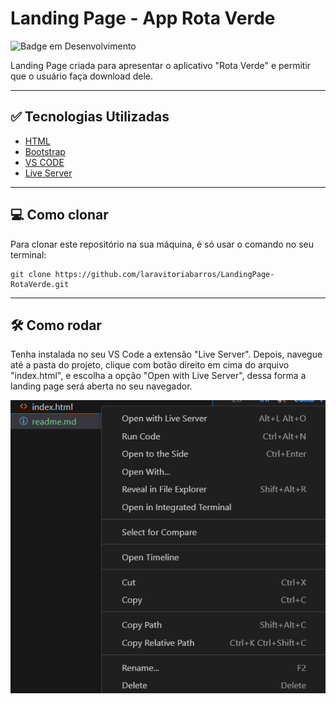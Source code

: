 # Landing Page - App Rota Verde

![Badge em Desenvolvimento](https://img.shields.io/badge/STATUS-CONCLUÍDO-blue)

Landing Page criada para apresentar o aplicativo "Rota Verde" e permitir que o usuário faça download dele.

---

## ✅ Tecnologias Utilizadas

- [HTML](https://developer.mozilla.org/pt-BR/docs/Web/HTML)
- [Bootstrap](https://getbootstrap.com/)
- [VS CODE](https://code.visualstudio.com/)
- [Live Server](https://marketplace.visualstudio.com/items?itemName=ritwickdey.LiveServer)


---

## 💻 Como clonar
Para clonar este repositório na sua máquina, é só usar o comando no seu terminal:

```
git clone https://github.com/laravitoriabarros/LandingPage-RotaVerde.git
```

---

## 🛠️ Como rodar

Tenha instalada no seu VS Code a extensão "Live Server". Depois, navegue até a pasta do projeto, clique com botão direito em cima do arquivo "index.html", e escolha a opção "Open with Live Server", dessa forma a landing page será aberta no seu navegador.

![alt text](image.png)
